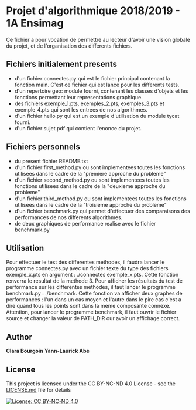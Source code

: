 # Projet d'algorithmique 2018/2019 - 1A Ensimag

Ce fichier a pour vocation de permettre au lecteur d'avoir une vision globale du projet, et de l'organisation des differents fichiers.


## Fichiers initialement presents
- d'un fichier connectes.py qui est le fichier principal contenant la fonction main. C'est ce fichier qui est lance pour les differents tests.
- d'un repertoire geo: module fourni, contenant les classes d'objets et les fonctions permettant leur representations graphique.
- des fichiers exemple_1.pts, exemples_2.pts, exemples_3.pts et exemple_4.pts qui sont les entrees de nos algorithmes.
- d'un fichier hello.py qui est un exemple d'utilisation du module tycat fourni.
- d'un fichier sujet.pdf qui contient l'enonce du projet.


## Fichiers personnels
- du present fichier README.txt
- d'un fichier first_method.py ou sont implementees toutes les
fonctions utilisees dans le cadre de la "premiere approche du probleme"
- d'un fichier second_method.py ou sont implementees toutes les
fonctions utilisees dans le cadre de la "deuxieme approche du probleme"
- d'un fichier third_method.py ou sont implementees toutes les fonctions
utilisees dans le cadre de la "troisieme approche du probleme"
- d'un fichier benchmark.py qui permet d'effectuer des comparaisons
des performances de nos differents algorithmes.
- de deux graphiques de performance realise avec le fichier benchmark.py


## Utilisation 
Pour effectuer le test des differentes methodes, il faudra lancer le programme connectes.py avec un fichier texte du type des fichiers exemple_x.pts en argument : ./connectes exemple_x.pts. Cette fonction renverra le resultat de la methode 3.
Pour afficher les résultats du test de performance sur les differentes methodes, il faut lancer le programme benchmark.py : ./benchmark. Cette fonction va afficher deux graphes de performances : l'un dans un cas moyen et l'autre dans le pire cas c'est a dire quand tous les points sont dans la meme composante connexe. Attention, pour lancer le programme benchmark, il faut ouvrir le fichier source et changer la valeur de PATH_DIR our avoir un affichage correct.

## Author
**Clara Bourgoin**
**Yann-Laurick Abe**

## License
This project is licensed under the CC BY-NC-ND 4.0 License - see the [LICENSE.md](LICENSE.md) file for details

[![License: CC BY-NC-ND 4.0](https://img.shields.io/badge/License-CC%20BY--NC--ND%204.0-lightgrey.svg)](https://creativecommons.org/licenses/by-nc-nd/4.0/)
